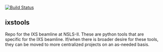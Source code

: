 [![Build Status](https://travis-ci.org/NSLS-II-IXS/ixstools.svg?branch=master)](https://travis-ci.org/NSLS-II-IXS/ixstools)

ixstools
--------
Repo for the IXS beamline at NSLS-II.  These are python tools that are
specific for the IXS beamline.  If/when there is broader desire for these tools,
they can be moved to more centralized projects on an as-needed basis.